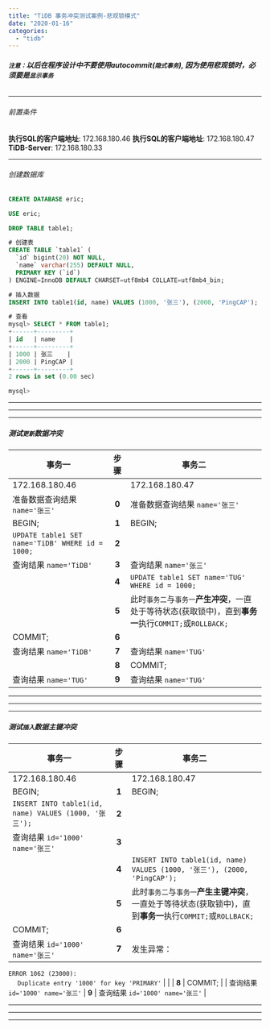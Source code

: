 ```yaml
---
title: "TiDB 事务冲突测试案例-悲观锁模式"
date: "2020-01-16"
categories: 
  - "tidb"
---
```


###### **`注意：`以后在程序设计中不要使用autocommit(`隐式事务`), 因为使用悲观锁时，必须要是`显示事务`**

* * *

###### 前置条件

**执行SQL的客户端地址**: 172.168.180.46 **执行SQL的客户端地址**: 172.168.180.47 **TiDB-Server**: 172.168.180.33

* * *

###### 创建数据库

```sql
CREATE DATABASE eric;

USE eric;

DROP TABLE table1;

# 创建表
CREATE TABLE `table1` (
  `id` bigint(20) NOT NULL,
  `name` varchar(255) DEFAULT NULL,
  PRIMARY KEY (`id`)
) ENGINE=InnoDB DEFAULT CHARSET=utf8mb4 COLLATE=utf8mb4_bin;

# 插入数据
INSERT INTO table1(id, name) VALUES (1000, '张三'), (2000, 'PingCAP');

# 查看
mysql> SELECT * FROM table1;
+------+---------+
| id   | name    |
+------+---------+
| 1000 | 张三    |
| 2000 | PingCAP |
+------+---------+
2 rows in set (0.00 sec)

mysql>
```

* * *

* * *

* * *

##### 测试`更新`数据冲突

| 事务一 | 步骤 | 事务二 |
| --- | :-: | --- |
| 172.168.180.46 |  | 172.168.180.47 |
| 准备数据查询结果 `name='张三'` | **0** | 准备数据查询结果 `name='张三'` |
| BEGIN; | **1** | BEGIN; |
| `UPDATE table1 SET name='TiDB' WHERE id = 1000;` | **2** |  |
| 查询结果 `name='TiDB'` | **3** | 查询结果 `name='张三'` |
|  | **4** | `UPDATE table1 SET name='TUG' WHERE id = 1000;` |
|  | **5** | 此时`事务二`与`事务一`**产生冲突**，一直处于等待状态(获取锁中)，直到**事务一**执行`COMMIT;`或`ROLLBACK;` |
| COMMIT; | **6** |  |
| 查询结果 `name='TiDB'` | **7** | 查询结果 `name='TUG'` |
|  | **8** | COMMIT; |
| 查询结果 `name='TUG'` | **9** | 查询结果 `name='TUG'` |

* * *

* * *

* * *

##### 测试`插入`数据主键冲突

| 事务一 | 步骤 | 事务二 |
| --- | :-: | --- |
| 172.168.180.46 |  | 172.168.180.47 |
| BEGIN; | **1** | BEGIN; |
| `INSERT INTO table1(id, name) VALUES (1000, '张三');` | **2** |  |
| 查询结果 `id='1000' name='张三'` | **3** |  |
|  | **4** | `INSERT INTO table1(id, name) VALUES (1000, '张三'), (2000, 'PingCAP');` |
|  | **5** | 此时`事务二`与`事务一`**产生主键冲突**，一直处于等待状态(获取锁中)，直到**事务一**执行`COMMIT;`或`ROLLBACK;` |
| COMMIT; | **6** |  |
| 查询结果 `id='1000' name='张三'` | **7** | 发生异常：  
`ERROR 1062 (23000):`  
  `Duplicate entry '1000' for key 'PRIMARY'` |
|  | **8** | COMMIT; |
| 查询结果 `id='1000' name='张三'` | **9** | 查询结果 `id='1000' name='张三'` |

* * *

* * *

* * *
